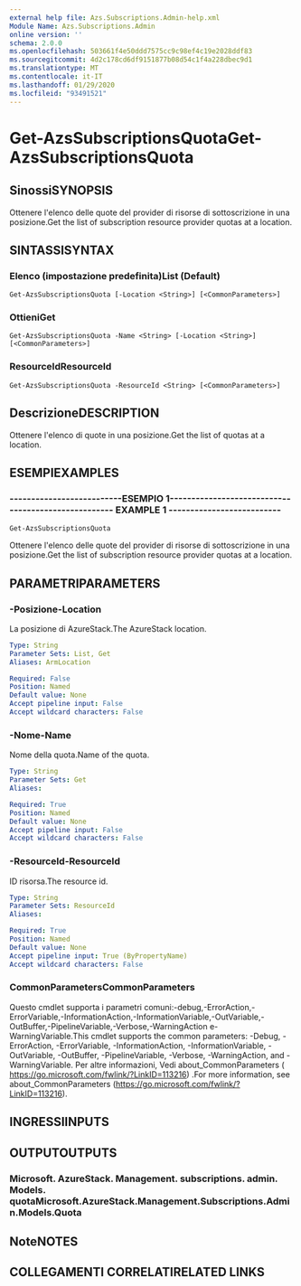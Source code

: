 ```yaml
---
external help file: Azs.Subscriptions.Admin-help.xml
Module Name: Azs.Subscriptions.Admin
online version: ''
schema: 2.0.0
ms.openlocfilehash: 503661f4e50ddd7575cc9c98ef4c19e2028ddf83
ms.sourcegitcommit: 4d2c178cd6df9151877b08d54c1f4a228dbec9d1
ms.translationtype: MT
ms.contentlocale: it-IT
ms.lasthandoff: 01/29/2020
ms.locfileid: "93491521"
---
```

# <span data-ttu-id="a142c-101">Get-AzsSubscriptionsQuota</span><span class="sxs-lookup"><span data-stu-id="a142c-101">Get-AzsSubscriptionsQuota</span></span>

## <span data-ttu-id="a142c-102">Sinossi</span><span class="sxs-lookup"><span data-stu-id="a142c-102">SYNOPSIS</span></span>
<span data-ttu-id="a142c-103">Ottenere l'elenco delle quote del provider di risorse di sottoscrizione in una posizione.</span><span class="sxs-lookup"><span data-stu-id="a142c-103">Get the list of subscription resource provider quotas at a location.</span></span>

## <span data-ttu-id="a142c-104">SINTASSI</span><span class="sxs-lookup"><span data-stu-id="a142c-104">SYNTAX</span></span>

### <span data-ttu-id="a142c-105">Elenco (impostazione predefinita)</span><span class="sxs-lookup"><span data-stu-id="a142c-105">List (Default)</span></span>
```
Get-AzsSubscriptionsQuota [-Location <String>] [<CommonParameters>]
```

### <span data-ttu-id="a142c-106">Ottieni</span><span class="sxs-lookup"><span data-stu-id="a142c-106">Get</span></span>
```
Get-AzsSubscriptionsQuota -Name <String> [-Location <String>] [<CommonParameters>]
```

### <span data-ttu-id="a142c-107">ResourceId</span><span class="sxs-lookup"><span data-stu-id="a142c-107">ResourceId</span></span>
```
Get-AzsSubscriptionsQuota -ResourceId <String> [<CommonParameters>]
```

## <span data-ttu-id="a142c-108">Descrizione</span><span class="sxs-lookup"><span data-stu-id="a142c-108">DESCRIPTION</span></span>
<span data-ttu-id="a142c-109">Ottenere l'elenco di quote in una posizione.</span><span class="sxs-lookup"><span data-stu-id="a142c-109">Get the list of quotas at a location.</span></span>

## <span data-ttu-id="a142c-110">ESEMPI</span><span class="sxs-lookup"><span data-stu-id="a142c-110">EXAMPLES</span></span>

### <span data-ttu-id="a142c-111">--------------------------ESEMPIO 1--------------------------</span><span class="sxs-lookup"><span data-stu-id="a142c-111">-------------------------- EXAMPLE 1 --------------------------</span></span>
```
Get-AzsSubscriptionsQuota
```

<span data-ttu-id="a142c-112">Ottenere l'elenco delle quote del provider di risorse di sottoscrizione in una posizione.</span><span class="sxs-lookup"><span data-stu-id="a142c-112">Get the list of subscription resource provider quotas at a location.</span></span>

## <span data-ttu-id="a142c-113">PARAMETRI</span><span class="sxs-lookup"><span data-stu-id="a142c-113">PARAMETERS</span></span>

### <span data-ttu-id="a142c-114">-Posizione</span><span class="sxs-lookup"><span data-stu-id="a142c-114">-Location</span></span>
<span data-ttu-id="a142c-115">La posizione di AzureStack.</span><span class="sxs-lookup"><span data-stu-id="a142c-115">The AzureStack location.</span></span>

```yaml
Type: String
Parameter Sets: List, Get
Aliases: ArmLocation

Required: False
Position: Named
Default value: None
Accept pipeline input: False
Accept wildcard characters: False
```

### <span data-ttu-id="a142c-116">-Nome</span><span class="sxs-lookup"><span data-stu-id="a142c-116">-Name</span></span>
<span data-ttu-id="a142c-117">Nome della quota.</span><span class="sxs-lookup"><span data-stu-id="a142c-117">Name of the quota.</span></span>

```yaml
Type: String
Parameter Sets: Get
Aliases: 

Required: True
Position: Named
Default value: None
Accept pipeline input: False
Accept wildcard characters: False
```

### <span data-ttu-id="a142c-118">-ResourceId</span><span class="sxs-lookup"><span data-stu-id="a142c-118">-ResourceId</span></span>
<span data-ttu-id="a142c-119">ID risorsa.</span><span class="sxs-lookup"><span data-stu-id="a142c-119">The resource id.</span></span>

```yaml
Type: String
Parameter Sets: ResourceId
Aliases: 

Required: True
Position: Named
Default value: None
Accept pipeline input: True (ByPropertyName)
Accept wildcard characters: False
```

### <span data-ttu-id="a142c-120">CommonParameters</span><span class="sxs-lookup"><span data-stu-id="a142c-120">CommonParameters</span></span>
<span data-ttu-id="a142c-121">Questo cmdlet supporta i parametri comuni:-debug,-ErrorAction,-ErrorVariable,-InformationAction,-InformationVariable,-OutVariable,-OutBuffer,-PipelineVariable,-Verbose,-WarningAction e-WarningVariable.</span><span class="sxs-lookup"><span data-stu-id="a142c-121">This cmdlet supports the common parameters: -Debug, -ErrorAction, -ErrorVariable, -InformationAction, -InformationVariable, -OutVariable, -OutBuffer, -PipelineVariable, -Verbose, -WarningAction, and -WarningVariable.</span></span> <span data-ttu-id="a142c-122">Per altre informazioni, Vedi about_CommonParameters ( https://go.microsoft.com/fwlink/?LinkID=113216) .</span><span class="sxs-lookup"><span data-stu-id="a142c-122">For more information, see about_CommonParameters (https://go.microsoft.com/fwlink/?LinkID=113216).</span></span>

## <span data-ttu-id="a142c-123">INGRESSI</span><span class="sxs-lookup"><span data-stu-id="a142c-123">INPUTS</span></span>

## <span data-ttu-id="a142c-124">OUTPUT</span><span class="sxs-lookup"><span data-stu-id="a142c-124">OUTPUTS</span></span>

### <span data-ttu-id="a142c-125">Microsoft. AzureStack. Management. subscriptions. admin. Models. quota</span><span class="sxs-lookup"><span data-stu-id="a142c-125">Microsoft.AzureStack.Management.Subscriptions.Admin.Models.Quota</span></span>

## <span data-ttu-id="a142c-126">Note</span><span class="sxs-lookup"><span data-stu-id="a142c-126">NOTES</span></span>

## <span data-ttu-id="a142c-127">COLLEGAMENTI CORRELATI</span><span class="sxs-lookup"><span data-stu-id="a142c-127">RELATED LINKS</span></span>

